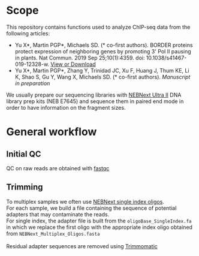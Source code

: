 # Scope

This repository contains functions used to analyze ChIP-seq data from the following articles:  

  - Yu X\*, Martin PGP\*, Michaels SD. (\* co-first authors). BORDER proteins protect expression of neighboring genes by promoting 3' Pol II pausing in plants. Nat Commun. 2019 Sep 25;10(1):4359. doi: 10.1038/s41467-019-12328-w. [View or Download](https://rdcu.be/cux4Z)  
  - Yu X\*, Martin PGP\*, Zhang Y, Trinidad JC, Xu F, Huang J, Thum KE, Li K, Shao S, Gu Y, Wang X, Michaels SD. (\* co-first authors). *Manuscript in preparation*  

We usually prepare our sequencing libraries with [NEBNext Ultra II](https://international.neb.com/products/e7645-nebnext-ultra-ii-dna-library-prep-kit-for-illumina) DNA library prep kits (NEB E7645) and sequence them in paired end mode in order to have information on the fragment sizes.

# General workflow

## Initial QC
QC on raw reads are obtained with [fastqc](https://www.bioinformatics.babraham.ac.uk/projects/fastqc/)

## Trimming
To multiplex samples we often use [NEBNext single index oligos](https://international.neb.com/tools-and-resources/selection-charts/nebnext-multiplex-oligos-selection-chart).  
For each sample, we build a file containing the sequence of potential adapters that may contaminate the reads.  
For single index, the adapter file is built from the `oligoBase_SingleIndex.fa` in which we replace the first oligo with the appropriate index oligo obtained from `NEBNext_Multiplex_Oligos.fasta`  
<br/>
Residual adapter sequences are removed using [Trimmomatic](http://www.usadellab.org/cms/?page=trimmomatic)  


 


